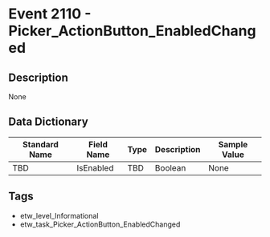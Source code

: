 # Event 2110 - Picker_ActionButton_EnabledChanged

## Description
None

## Data Dictionary
|Standard Name|Field Name|Type|Description|Sample Value|
|---|---|---|---|---|
|TBD|IsEnabled|TBD|Boolean|None|None|

## Tags
* etw_level_Informational
* etw_task_Picker_ActionButton_EnabledChanged